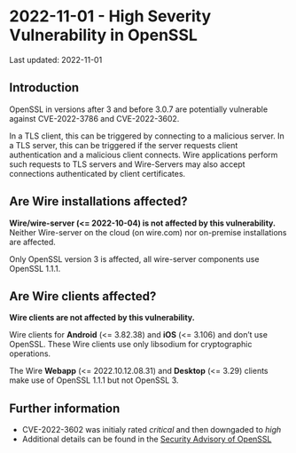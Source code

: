 # 2022-11-01 - High Severity Vulnerability in OpenSSL

Last updated: 2022-11-01

## Introduction
OpenSSL in versions after 3 and before 3.0.7 are potentially vulnerable against CVE-2022-3786 and CVE-2022-3602.

In a TLS client, this can be triggered by connecting to a malicious server. In a TLS server, this can be triggered if the server requests client authentication and a malicious client connects.
Wire applications perform such requests to TLS servers and Wire-Servers may also accept connections authenticated by client certificates.

## Are Wire installations affected?

**Wire/wire-server (<= 2022-10-04) is not affected by this vulnerability.** Neither Wire-server on the cloud (on wire.com) nor on-premise installations are affected.

Only OpenSSL version 3 is affected, all wire-server components use OpenSSL 1.1.1.

## Are Wire clients affected?

**Wire clients are not affected by this vulnerability.**

Wire clients for **Android** (<= 3.82.38) and **iOS** (<= 3.106) and don’t use OpenSSL. These Wire clients use only libsodium for cryptographic operations.

The Wire **Webapp** (<= 2022.10.12.08.31) and **Desktop** (<= 3.29) clients make use of OpenSSL 1.1.1 but not OpenSSL 3.

## Further information
* CVE-2022-3602 was initialy rated *critical* and then downgaded to *high*
* Additional details can be found in the [Security Advisory of OpenSSL](https://www.openssl.org/news/secadv/20221101.txt)
